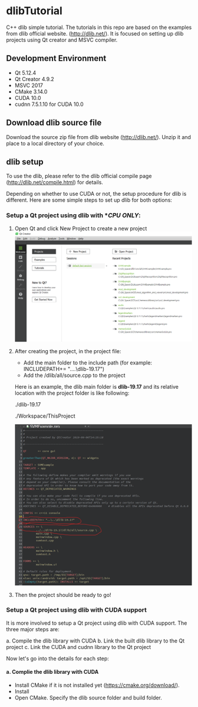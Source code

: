 # dlibTutorial
C++ dlib simple tutorial. The tutorials in this repo are based on the examples from dlib official website.
(http://dlib.net/). It is focused on setting up dlib projects using Qt creator and MSVC compiler. 

## Development Environment 

- Qt 5.12.4
- Qt Creator 4.9.2
- MSVC 2017
- CMake 3.14.0
- CUDA 10.0
- cudnn 7.5.1.10 for CUDA 10.0

## Download dlib source file

Download the source zip file from dlib website (http://dlib.net/). Unzip it and place to a local directory of your 
choice. 


## dlib setup

To use the dlib, please refer to the dlib official compile page (http://dlib.net/compile.html) for details.

Depending on whether to use CUDA or not, the setup procedure for dlib is different. Here are some simple steps
to set up dlib for both options:

### Setup a Qt project using dlib with **CPU ONLY*:

1. Open Qt and click New Project to create a new project
![NewProject](./Images/NewProject.png)   

2. After creating the project, in the project file:
	- Add the main folder to the include path (for example: INCLUDEPATH+= "..\..\dlib-19.17") 
	- Add the /dlib/all/source.cpp to the project
	
	Here is an example, the dlib main folder is **dlib-19.17** and its relative location with the project folder
	is like following:
	
	./dlib-19.17
	
	./Workspace/ThisProject
	
	![CPU Project](./Images/CpuProject.png)
	
3. Then the project should be ready to go!

### Setup a Qt project using dlib with **CUDA** support

It is more involved to setup a Qt project using dlib with CUDA support. The three major steps are:

a. Compile the dlib library with CUDA 
b. Link the built dlib library to the Qt project
c. Link the CUDA and cudnn library to the Qt project

Now let's go into the details for each step:

#### a. Complie the dlib library with CUDA

- Install CMake if it is not installed yet (https://cmake.org/download/).
- Install 
- Open CMake. Specify the dlib source folder and build folder. 


	
	
	
	



 
